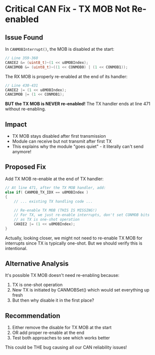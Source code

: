 # Critical CAN Fix - TX MOB Not Re-enabled

## Issue Found
In `CANMOBInterrupt()`, the MOB is disabled at the start:
```c
// Line 359-360
CANIE2 &= (uint8_t)~(1 << u8MOBIndex);
CANCDMOB &= (uint8_t)~((1 << CONMOB0) | (1 << CONMOB1));
```

The RX MOB is properly re-enabled at the end of its handler:
```c
// Line 430-431
CANIE2 |= (1 << u8MOBIndex);
CANCDMOB |= (1 << CONMOB1);
```

**BUT the TX MOB is NEVER re-enabled!** The TX handler ends at line 471 without re-enabling.

## Impact
- TX MOB stays disabled after first transmission
- Module can receive but not transmit after first TX
- This explains why the module "goes quiet" - it literally can't send anymore!

## Proposed Fix
Add TX MOB re-enable at the end of TX handler:

```c
// At line 471, after the TX MOB handler, add:
else if( CANMOB_TX_IDX == u8MOBIndex )
{
    // ... existing TX handling code ...
    
    // Re-enable TX MOB (THIS IS MISSING!)
    // For TX, we just re-enable interrupts, don't set CONMOB bits
    // as TX is one-shot operation
    CANIE2 |= (1 << u8MOBIndex);
}
```

Actually, looking closer, we might not need to re-enable TX MOB for interrupts since TX is typically one-shot. But we should verify this is intentional.

## Alternative Analysis
It's possible TX MOB doesn't need re-enabling because:
1. TX is one-shot operation
2. New TX is initiated by CANMOBSet() which would set everything up fresh
3. But then why disable it in the first place?

## Recommendation
1. Either remove the disable for TX MOB at the start
2. OR add proper re-enable at the end
3. Test both approaches to see which works better

This could be THE bug causing all our CAN reliability issues!